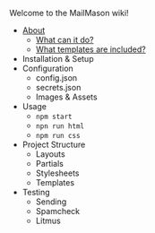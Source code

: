 Welcome to the MailMason wiki!

* [About](https://github.com/wildbit/mailmason/wiki/About)
  * [What can it do?](https://github.com/wildbit/mailmason/wiki/About#what-can-it-do)
  * [What templates are included?](https://github.com/wildbit/mailmason/wiki/About#what-templates-are-included)
* Installation & Setup
* Configuration
  * config.json
  * secrets.json
  * Images & Assets
* Usage
  * `npm start`
  * `npn run html`
  * `npm run css`
* Project Structure
  * Layouts
  * Partials
  * Stylesheets
  * Templates
* Testing
  * Sending
  * Spamcheck
  * Litmus